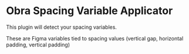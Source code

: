 # Obra Spacing Variable Applicator

This plugin will detect your spacing variables.

These are Figma variables tied to spacing values (vertical gap, horizontal padding, vertical padding)

